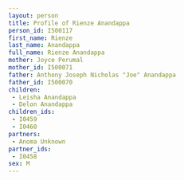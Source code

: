 ```yaml
---
layout: person
title: Profile of Rienze Anandappa
person_id: I500117
first_name: Rienze
last_name: Anandappa
full_name: Rienze Anandappa
mother: Joyce Perumal
mother_id: I500071
father: Anthony Joseph Nicholas "Joe" Anandappa
father_id: I500070
children:
 - Leisha Anandappa
 - Delon Anandappa
children_ids:
 - I0459
 - I0460
partners:
 - Anoma Unknown
partner_ids:
 - I0458
sex: M
---
```


